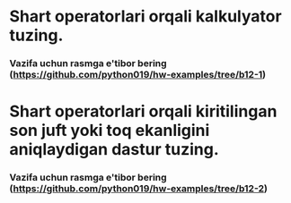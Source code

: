 # Shart operatorlari orqali kalkulyator tuzing.
### Vazifa uchun rasmga e'tibor bering (https://github.com/python019/hw-examples/tree/b12-1)

# Shart operatorlari orqali kiritilingan son juft yoki toq ekanligini aniqlaydigan dastur tuzing.
### Vazifa uchun rasmga e'tibor bering (https://github.com/python019/hw-examples/tree/b12-2)
